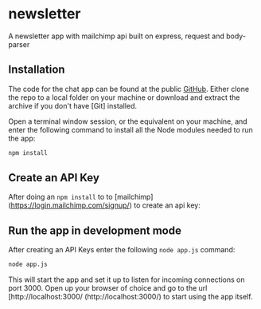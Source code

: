 # newsletter
A newsletter app with mailchimp api built on express, request and body-parser

## Installation

The code for the chat app can be found at the public [GitHub](https://github.com/olawuwo-abideen/weatherapp). Either clone the repo to a local folder on your machine or
download and extract the archive if you don't have [Git] installed.

Open a terminal window session, or the equivalent on your machine, and enter the following command to install all the Node modules needed to run the app:

```sh
npm install
```	
## Create an API Key

After doing an `npm install` to to [mailchimp] (https://login.mailchimp.com/signup/) to create an api key:

## Run the app in development mode

After creating an API Keys  enter the following `node app.js` command:

```sh
node app.js
```
This will start the app and set it up to listen for incoming connections on port 3000. Open up your browser of choice and go to the url [http://localhost:3000/
(http://localhost:3000/) to start using the app itself.
